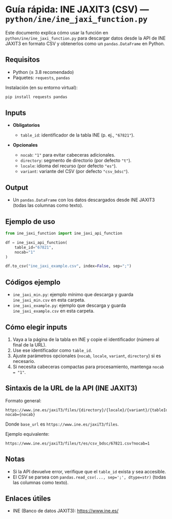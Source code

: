 # Guía rápida: INE JAXIT3 (CSV) — `python/ine/ine_jaxi_function.py`
Este documento explica cómo usar la función en `python/ine/ine_jaxi_function.py` para descargar datos desde la API de INE JAXIT3 en formato CSV y obtenerlos como un `pandas.DataFrame` en Python.

## Requisitos
- Python (≥ 3.8 recomendado)
- Paquetes: `requests`, `pandas`

Instalación (en su entorno virtual):
```bash
pip install requests pandas
```

## Inputs
- **Obligatorios**
  - `table_id`: identificador de la tabla INE (p. ej., `"67821"`).

- **Opcionales**
  - `nocab`: `"1"` para evitar cabeceras adicionales.
  - `directory`: segmento de directorio (por defecto `"t"`).
  - `locale`: idioma del recurso (por defecto `"es"`).
  - `variant`: variante del CSV (por defecto `"csv_bdsc"`).

## Output
- Un `pandas.DataFrame` con los datos descargados desde INE JAXIT3 (todas las columnas como texto).

## Ejemplo de uso
```python
from ine_jaxi_function import ine_jaxi_api_function

df = ine_jaxi_api_function(
    table_id="67821",
    nocab="1"
)

df.to_csv("ine_jaxi_example.csv", index=False, sep=";")
```

## Códigos ejemplo
- `ine_jaxi_min.py`: ejemplo mínimo que descarga y guarda `ine_jaxi_min.csv` en esta carpeta.
- `ine_jaxi_example.py`: ejemplo que descarga y guarda `ine_jaxi_example.csv` en esta carpeta.

## Cómo elegir inputs
1) Vaya a la página de la tabla en INE y copie el identificador (número al final de la URL).
2) Use ese identificador como `table_id`.
3) Ajuste parámetros opcionales (`nocab`, `locale`, `variant`, `directory`) si es necesario.
4) Si necesita cabeceras compactas para procesamiento, mantenga `nocab = "1"`.

## Sintaxis de la URL de la API (INE JAXIT3)
Formato general:
```
https://www.ine.es/jaxiT3/files/{directory}/{locale}/{variant}/{tableId}.csv?nocab={nocab}
```
Donde `base_url` es `https://www.ine.es/jaxiT3/files`.

Ejemplo equivalente:
```
https://www.ine.es/jaxiT3/files/t/es/csv_bdsc/67821.csv?nocab=1
```

## Notas
- Si la API devuelve error, verifique que el `table_id` exista y sea accesible.
- El CSV se parsea con `pandas.read_csv(..., sep=';', dtype=str)` (todas las columnas como texto). 

## Enlaces útiles
- INE (Banco de datos JAXIT3): https://www.ine.es/




